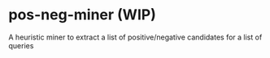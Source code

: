 # pos-neg-miner (WIP)
A heuristic miner to extract a list of positive/negative candidates for a list of queries
